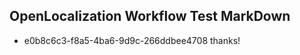## OpenLocalization Workflow Test MarkDown
* e0b8c6c3-f8a5-4ba6-9d9c-266ddbee4708 
thanks!<!--HONumber=Mar16_HO4-->
